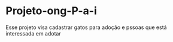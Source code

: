 # Projeto-ong-P-a-i
Esse projeto  visa  cadastrar gatos para adoção e pssoas que está interessada em adotar
